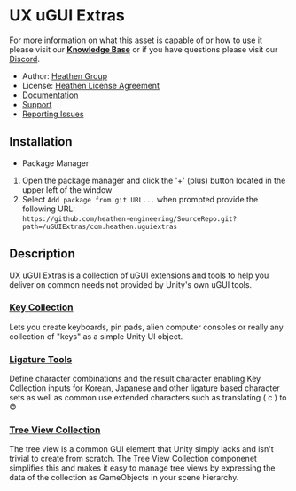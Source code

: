 # UX uGUI Extras

For more information on what this asset is capable of or how to use it please visit our **[Knowledge Base](https://kb.heathenengineering.com/assets/ux/learning/ugui-extras)** or if you have questions please visit our [Discord](https://discord.gg/6X3xrRc).

* Author: [Heathen Group](https://www.heathen.group)
* License: [Heathen License Agreement](https://github.com/heathen-engineering/SourceRepo/blob/main/LICENSE.md)
* [Documentation](https://kb.heathenengineering.com/assets/ux)
* [Support](https://discord.gg/6X3xrRc)
* [Reporting Issues](https://github.com/heathen-engineering/SourceRepo/issues)
  
## Installation
* Package Manager
1) Open the package manager and click the '+' (plus) button located in the upper left of the window
2) Select `Add package from git URL...` when prompted provide the following URL:  
`https://github.com/heathen-engineering/SourceRepo.git?path=/uGUIExtras/com.heathen.uguiextras`  

## Description
UX uGUI Extras is a collection of uGUI extensions and tools to help you deliver on common needs not provided by Unity's own uGUI tools.

### [Key Collection](https://kb.heathenengineering.com/assets/ux/learning/ugui-extras/key-collection)
Lets you create keyboards, pin pads, alien computer consoles or really any collection of "keys" as a simple Unity UI object.

### [Ligature Tools](https://kb.heathenengineering.com/assets/ux/learning/ugui-extras/ligature-tools)
Define character combinations and the result character enabling Key Collection inputs for Korean, Japanese and other ligature based character sets as well as common use extended characters such as translating ( c ) to ©

### [Tree View Collection](https://kb.heathenengineering.com/assets/ux/learning/ugui-extras/tree-view)
The tree view is a common GUI element that Unity simply lacks and isn't trivial to create from scratch. The Tree View Collection componenet simplifies this and makes it easy to manage tree views by expressing the data of the collection as GameObjects in your scene hierarchy.


